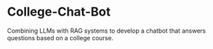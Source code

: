 # College-Chat-Bot
Combining LLMs with RAG systems to develop a chatbot that answers questions based on a college course.
